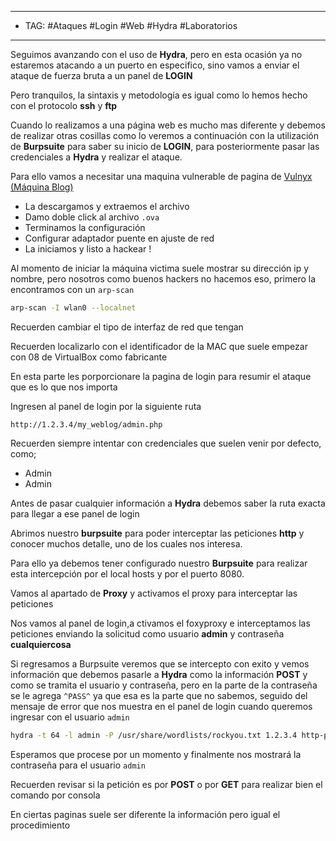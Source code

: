 
----
- TAG: #Ataques #Login #Web #Hydra #Laboratorios 
----
Seguimos avanzando con el uso de **Hydra**, pero en esta ocasión ya no estaremos atacando a un puerto en especifico, sino vamos a enviar el ataque de fuerza bruta a un panel de **LOGIN**

Pero tranquilos, la sintaxis y metodología es igual como lo hemos hecho con el protocolo **ssh** y **ftp**

Cuando lo realizamos a una página web es mucho mas diferente y debemos de realizar otras cosillas como lo veremos a continuación con la utilización de **Burpsuite** para saber su inicio de **LOGIN**, para posteriormente pasar las credenciales a **Hydra** y realizar el ataque.

Para ello vamos a necesitar una maquina vulnerable de pagina de [Vulnyx (Máquina Blog)](https://vulnyx.com/#blog)

- La descargamos y extraemos el archivo
- Damo doble click al archivo `.ova`
- Terminamos la configuración 
- Configurar adaptador puente en ajuste de red
- La iniciamos y listo a hackear !

Al momento de iniciar la máquina victima suele mostrar su dirección ip y nombre, pero nosotros como buenos hackers no hacemos eso, primero la encontramos con un `arp-scan`

```bash 
arp-scan -I wlan0 --localnet
```

Recuerden cambiar el tipo de interfaz de red que tengan 

Recuerden localizarlo con el identificador de la MAC que suele empezar con 08 de VirtualBox como fabricante

En esta parte les porporcionare la pagina de login para resumir el ataque que es lo que nos importa

Ingresen al panel de login por la siguiente ruta
```web
http://1.2.3.4/my_weblog/admin.php
```

Recuerden siempre intentar con credenciales que suelen venir por defecto, como;

- Admin
- Admin

Antes de pasar cualquier información a **Hydra** debemos saber la ruta exacta para llegar a ese panel de login

Abrimos nuestro **burpsuite** para poder interceptar las peticiones **http** y conocer muchos detalle, uno de los cuales nos interesa.

Para ello ya debemos tener configurado nuestro **Burpsuite** para realizar esta intercepción por el local hosts y por el puerto 8080.

Vamos al apartado de **Proxy** y activamos el proxy para interceptar las peticiones 

Nos vamos al panel de login,a ctivamos el foxyproxy e interceptamos las peticiones enviando la solicitud como usuario **admin** y contraseña **cualquiercosa** 

Si regresamos a Burpsuite veremos que se intercepto con exito y vemos información que debemos pasarle a **Hydra** como la información **POST** y como se tramita el usuario y contraseña, pero en la parte de la contraseña se le agrega `^PASS^` ya que esa es la parte que no sabemos, seguido del mensaje de error que nos muestra en el panel de login cuando queremos ingresar con el usuario `admin`

```bash
hydra -t 64 -l admin -P /usr/share/wordlists/rockyou.txt 1.2.3.4 http-post-form "/my_weblog/admin.php:username=admin&password=^PASS^:Incorrect username or password."
```

Esperamos que procese por un momento y finalmente nos mostrará la contraseña para el usuario `admin`

Recuerden revisar si la petición es por **POST** o por **GET** para realizar bien el comando por consola

En ciertas paginas suele ser diferente la información pero igual el procedimiento 







